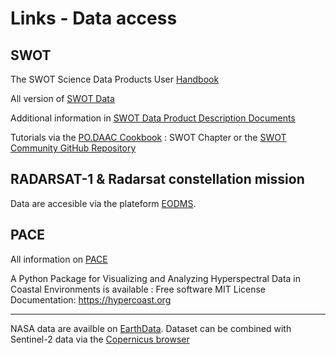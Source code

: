 # Links - Data access

## SWOT

The SWOT Science Data Products User [Handbook](https://can01.safelinks.protection.outlook.com/?url=https%3A%2F%2Farchive.podaac.earthdata.nasa.gov%2Fpodaac-ops-cumulus-docs%2Fweb-misc%2Fswot_mission_docs%2FD-109532_SWOT_UserHandbook_20240502.pdf&data=05%7C02%7Ccorinne.bourgault-brunelle%40asc-csa.gc.ca%7Cfd96b457176b48be396f08dcd71ce470%7Cea59922fea3d4e45ba97caf826fb9335%7C0%7C0%7C638621766307320362%7CUnknown%7CTWFpbGZsb3d8eyJWIjoiMC4wLjAwMDAiLCJQIjoiV2luMzIiLCJBTiI6Ik1haWwiLCJXVCI6Mn0%3D%7C0%7C%7C%7C&sdata=C%2BQsHK%2F7HTnY0m8AxRCHGZ7R63%2BC23DqLtq0733%2B%2BI0%3D&reserved=0)

All version of [SWOT Data](https://podaac.jpl.nasa.gov/SWOT?sections=data)

Additional information in  [SWOT Data Product Description Documents](https://podaac.jpl.nasa.gov/SWOT?tab=datasets-information)

Tutorials via the [PO.DAAC Cookbook](https://podaac.github.io/tutorials/quarto_text/SWOT.html) : SWOT Chapter or the [SWOT Community GitHub Repository](https://can01.safelinks.protection.outlook.com/?url=https%3A%2F%2Fgithub.com%2FSWOT-community&data=05%7C02%7Ccorinne.bourgault-brunelle%40asc-csa.gc.ca%7Cfd96b457176b48be396f08dcd71ce470%7Cea59922fea3d4e45ba97caf826fb9335%7C0%7C0%7C638621766307393635%7CUnknown%7CTWFpbGZsb3d8eyJWIjoiMC4wLjAwMDAiLCJQIjoiV2luMzIiLCJBTiI6Ik1haWwiLCJXVCI6Mn0%3D%7C0%7C%7C%7C&sdata=8rcH25v07yr7iAH2q3yOhT35JADmqYOZM6P2TVmqa9I%3D&reserved=0)


## RADARSAT-1 & Radarsat constellation mission

Data are accesible via the plateform [EODMS](https://www.eodms-sgdot.nrcan-rncan.gc.ca/). 

## PACE

All information on [PACE](https://pace.oceansciences.org/)

A Python Package for Visualizing and Analyzing Hyperspectral Data in Coastal Environments is available : Free software MIT License Documentation: https://hypercoast.org

***

NASA data are availble on [EarthData](https://search.earthdata.nasa.gov/search). Dataset can be combined with Sentinel-2 data via the [Copernicus browser](https://browser.dataspace.copernicus.eu/)
